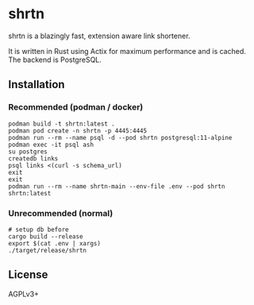 # shrtn

shrtn is a blazingly fast, extension aware link shortener.

It is written in Rust using Actix for maximum performance and is cached. The backend is PostgreSQL.

## Installation

### Recommended (podman / docker)

```
podman build -t shrtn:latest .
podman pod create -n shrtn -p 4445:4445
podman run --rm --name psql -d --pod shrtn postgresql:11-alpine
podman exec -it psql ash
su postgres
createdb links
psql links <(curl -s schema_url)
exit
exit
podman run --rm --name shrtn-main --env-file .env --pod shrtn shrtn:latest
```

### Unrecommended (normal)

```
# setup db before
cargo build --release
export $(cat .env | xargs)
./target/release/shrtn
```

## License

AGPLv3+
